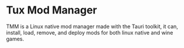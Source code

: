 # Tux Mod Manager
TMM is a Linux native mod manager made with the Tauri toolkit, it can, install, load, remove, and deploy mods for both linux native and wine games.
